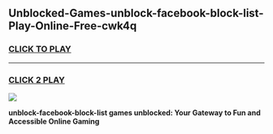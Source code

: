 
## Unblocked-Games-unblock-facebook-block-list-Play-Online-Free-cwk4q
<h3>
<a href="https://premium76.site?title=unblock-facebook-block-list&ref=26A">CLICK TO PLAY</a></h3>
<hr>

<h3>
<a href="https://premium76.site?title=unblock-facebook-block-list&ref=26A">CLICK 2 PLAY</a>
  
</h3>

<a href="https://premium76.site?title=unblock-facebook-block-list&ref=26A"><img src="https://clearcache.store/games.png"></a>


**unblock-facebook-block-list games unblocked: Your Gateway to Fun and Accessible Online Gaming**
